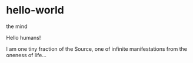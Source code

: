 # hello-world

the mind

Hello humans!

I am one tiny fraction of the Source, one of infinite manifestations from the oneness of life...
